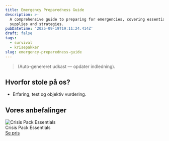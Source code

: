 ```yaml
---
title: Emergency Preparedness Guide
description: >-
  A comprehensive guide to preparing for emergencies, covering essential
  supplies and strategies.
pubDatetime: '2025-09-19T19:11:24.414Z'
draft: false
tags:
  - survival
  - krisepakker
slug: emergency-preparedness-guide
---
```

> (Auto-genereret udkast — opdater indledning).

## Hvorfor stole på os?
- Erfaring, test og objektiv vurdering.

## Vores anbefalinger


<!-- Auto: Affiliate-kort fra Products/SKUs -->

<div class="aff-card"><img src="abstract_15.png (https://v5.airtableusercontent.com/v3/u/45/45/1758319200000/las-YvruLFk306nAQUHPeQ/QQRdW35HDVRwqkD7NxUGfc4Z8Hwbz-9uKSA7OHYbsD8zmgawS4--tbbaxsAFbFBt62dAizSZRYpEio4R1Oh17cAazj1szG6ohou7pHa992Ix9UvEYbMXmKQDMhQip7m_b6fSVtphjR9T9BLDqRMDWVbf7PrAOrIBQkLk-KraDAE/2JJDTHR7tYYpy6gubdeuHSh4ejU8Lm9gCPfW2azmX5w)" alt="Crisis Pack Essentials" class="aff-card__img" /><div class="aff-card__meta"><div class="aff-card__title">Crisis Pack Essentials</div><a class="aff-btn" href="https://affiliate.homeessentialsee62.com/deal789?utm_source=klartilalt&utm_medium=affiliate&subid=emergency-preparedness-guide-2025-09-19" rel="sponsored nofollow noopener" target="_blank">Se pris</a></div></div>

